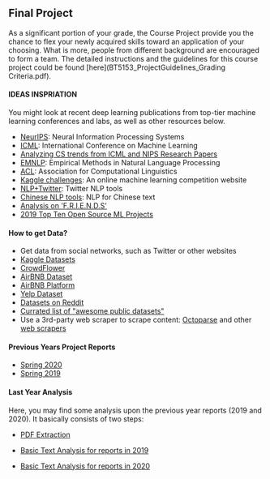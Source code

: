 ## Final Project


As a significant portion of your grade, the Course Project provide you the chance to flex your newly acquired skills toward an application of your choosing. What is more, people from different background are encouraged to form a team. The detailed instructions and the guidelines for this course project could be found [here](BT5153_ProjectGuidelines_Grading Criteria.pdf).

#### IDEAS INSPRIATION

You might look at recent deep learning publications from top-tier machine learning conferences and labs, as well as other resources below.

- [NeurIPS](https://neurips.cc/): Neural Information Processing Systems
- [ICML](https://icml.cc/): International Conference on Machine Learning
- [Analyzing CS trends from ICML and NIPS Research Papers](https://goo.gl/RaUUDV)
- [EMNLP](https://www.emnlp-ijcnlp2019.org/): Empirical Methods in Natural Language Processing
- [ACL](http://www.acl2019.org/EN/index.xhtml): Association for Computational Linguistics
- [Kaggle challenges](https://www.kaggle.com): An online machine learning competition website
- [NLP+Twitter](https://github.com/aritter/twitter_nlp): Twitter NLP tools
- [Chinese NLP tools](https://github.com/NLPchina/nlp-lang): NLP for Chinese text
- [Analysis on 'F.R.I.E.N.D.S'](https://github.com/shilpibhattacharyya/Friends_Analysis)
- [2019 Top Ten Open Source ML Projects](https://heartbeat.fritz.ai/2019s-top-open-source-machine-learning-projects-3cd082a02f78)

#### How to get Data?

- Get data from social networks, such as Twitter or other websites
- [Kaggle Datasets](https://www.kaggle.com/datasets)
- [CrowdFlower](https://www.crowdflower.com/data-for-everyone/)
- [AirBNB Dataset](http://insideairbnb.com/get-the-data.html)
- [AirBNB Platform](https://medium.com/airbnb-engineering/caravel-airbnb-s-data-exploration-platform-15a72aa610e5#.ptom9fw2e)
- [Yelp Dataset](https://www.yelp.com.sg/dataset_challenge)
- [Datasets on Reddit](https://www.reddit.com/r/datasets/)
- [Currated list of "awesome public datasets"](https://github.com/caesar0301/awesome-public-datasets)
- Use a 3rd-party web scraper to scrape content: [Octoparse](http://www.octoparse.com/) and other [web scrapers](http://www.octoparse.com/blog/9-free-web-scrapers-that-you-cannot-miss)

#### Previous Years Project Reports

- [Spring 2020](2020fyp.md)
- [Spring 2019](2019fyp.md)

#### Last Year Analysis

Here, you may find some analysis upon the previous year reports (2019 and 2020). It basically consists of two steps:

- [PDF Extraction](pyp_analyze/PDF_Extraction.html)

- [Basic Text Analysis for reports in 2019](pyp_analyze/2019_reports_Analysis.html)

- [Basic Text Analysis for reports in 2020](pyp_analyze/2020_reports_Analysis.html)
